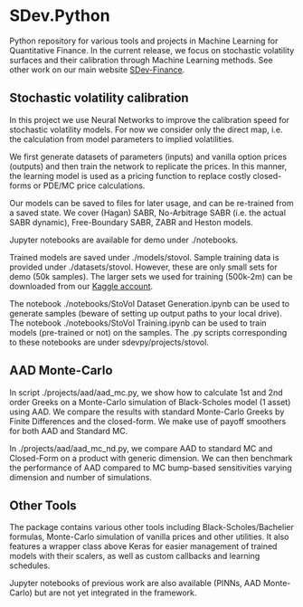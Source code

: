# SDev.Python

Python repository for various tools and projects in Machine Learning for Quantitative Finance. In the current release,
we focus on stochastic volatility surfaces and their calibration through Machine Learning methods. See other work on our main 
website [SDev-Finance](http://sdev-finance.com/).

## Stochastic volatility calibration

In this project we use Neural Networks to improve the calibration speed for stochastic volatility models. For now
we consider only the direct map, i.e. the calculation from model parameters to implied volatilities.

We first generate datasets of parameters (inputs) and vanilla option prices (outputs) and then train the network to replicate the prices.
In this manner, the learning model is used as a pricing function to replace costly closed-forms or PDE/MC price calculations.

Our models can be saved to files for later usage, and can be re-trained from a saved state. We cover (Hagan) SABR, No-Arbitrage SABR
(i.e. the actual SABR dynamic), Free-Boundary SABR, ZABR and Heston models.

Jupyter notebooks are available for demo under ./notebooks.

Trained models are saved under ./models/stovol. Sample training data is provided under ./datasets/stovol. However, these are only small sets for demo
(50k samples). The larger sets we used for training (500k-2m) can be downloaded from our [Kaggle account](https://www.kaggle.com/sebastiengurrieri/datasets).

The notebook ./notebooks/StoVol Dataset Generation.ipynb can be used to generate samples (beware of setting up output paths to your local drive).
The notebook ./notebooks/StoVol Training.ipynb can be used to train models (pre-trained or not) on the samples. The .py scripts corresponding to these
notebooks are under sdevpy/projects/stovol.

## AAD Monte-Carlo

In script ./projects/aad/aad_mc.py, we show how to calculate 1st and 2nd order Greeks on a Monte-Carlo simulation of Black-Scholes model (1 asset) using AAD. We compare the results with standard Monte-Carlo Greeks by Finite Differences and the closed-form. We make use of payoff smoothers for both AAD and Standard MC.

In ./projects/aad/aad_mc_nd.py, we compare AAD to standard MC and Closed-Form on a product with generic dimension. We can then benchmark the performance of AAD compared to MC bump-based sensitivities varying dimension and number of simulations.

## Other Tools

The package contains various other tools including Black-Scholes/Bachelier formulas, Monte-Carlo simulation of vanilla prices and 
other utilities. It also features a wrapper class above Keras for easier management of trained models with their scalers,
as well as custom callbacks and learning schedules.

Jupyter notebooks of previous work are also available (PINNs, AAD Monte-Carlo) but are not yet integrated in the framework.